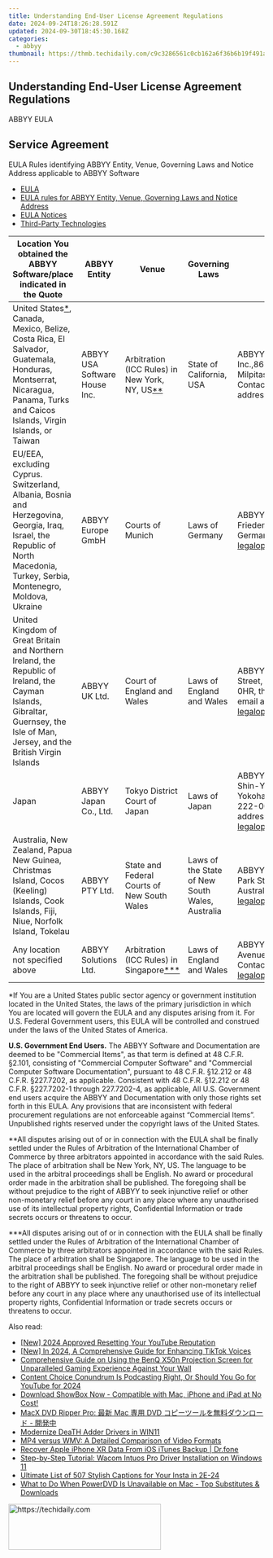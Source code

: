```yaml
---
title: Understanding End-User License Agreement Regulations
date: 2024-09-24T18:26:28.591Z
updated: 2024-09-30T18:45:30.168Z
categories:
  - abbyy
thumbnail: https://thmb.techidaily.com/c9c3286561c0cb162a6f36b6b19f491a65ddd3daf244f3f3d4ecee0cf92b0349.jpg
---
```


## Understanding End-User License Agreement Regulations

ABBYY EULA

## Service Agreement

EULA Rules identifying ABBYY Entity, Venue, Governing Laws and Notice Address applicable to ABBYY Software

* [EULA](https://tools.techidaily.com/abbyy/products/)
* [EULA rules for ABBYY Entity, Venue, Governing Laws and Notice Address](https://tools.techidaily.com/abbyy/products/)
* [EULA Notices](https://tools.techidaily.com/abbyy/products/)
* [Third-Party Technologies](https://tools.techidaily.com/abbyy/products/)

| Location You obtained the ABBYY Software/place indicated in the Quote                                                                                                                                                | ABBYY Entity                  | Venue                                                                                      | Governing Laws                                  | Notice Address                                                                                                                                                                                                           |
| -------------------------------------------------------------------------------------------------------------------------------------------------------------------------------------------------------------------- | ----------------------------- | ------------------------------------------------------------------------------------------ | ----------------------------------------------- | ------------------------------------------------------------------------------------------------------------------------------------------------------------------------------------------------------------------------ |
| United States[\*](https://tools.techidaily.com/abbyy/products/), Canada, Mexico, Belize, Costa Rica, El Salvador, Guatemala, Honduras, Montserrat, Nicaragua, Panama, Turks and Caicos Islands, Virgin Islands, or Taiwan | ABBYY USA Software House Inc. | Arbitration (ICC Rules) in New York, NY, US[\*\*](https://tools.techidaily.com/abbyy/products/) | State of California, USA                        | ABBYY USA Software House Inc.,860 Hillview Court, Suite 330, Milpitas, California 95035, USAUSA Contact email address:[legaloperations@abbyy.com](https://tools.techidaily.com/abbyy/products/)     |
| EU/EEA, excluding Cyprus. Switzerland, Albania, Bosnia and Herzegovina, Georgia, Iraq, Israel, the Republic of North Macedonia, Turkey, Serbia, Montenegro, Moldova, Ukraine                                         | ABBYY Europe GmbH             | Courts of Munich                                                                           | Laws of Germany                                 | ABBYY Europe GmbH, Friedenstrasse 22b, 81671 Munich, Germany Contact email address: [legaloperations@abbyy.com](https://tools.techidaily.com/abbyy/products/)                                       |
| United Kingdom of Great Britain and Northern Ireland, the Republic of Ireland, the Cayman Islands, Gibraltar, Guernsey, the Isle of Man, Jersey, and the British Virgin Islands                                      | ABBYY UK Ltd.                 | Court of England and Wales                                                                 | Laws of England and Wales                       | ABBYY UK Ltd., 70 Gracechurch Street, 3rd Floor, London, EC3V 0HR, the United Kingdom Contact email address: [legaloperations@abbyy.com](https://tools.techidaily.com/abbyy/products/)              |
| Japan                                                                                                                                                                                                                | ABBYY Japan Co., Ltd.         | Tokyo District Court of Japan                                                              | Laws of Japan                                   | ABBYY Japan Co., Ltd., 2-5-14 Shin-Yokohama, Kohoku-ku, Yokohama-shi, Kanagawa-ken 222-0033, Japan Contact email address: [legaloperations@abbyy.com](https://tools.techidaily.com/abbyy/products/) |
| Australia, New Zealand, Papua New Guinea, Christmas Island, Cocos (Keeling) Islands, Cook Islands, Fiji, Niue, Norfolk Island, Tokelau                                                                               | ABBYY PTY Ltd.                | State and Federal Courts of New South Wales                                                | Laws of the State of New South Wales, Australia | ABBYY PTY Ltd., Level 13, 2-26 Park Street, Sydney NSW 2000, Australia Contact email address: [legaloperations@abbyy.com](https://tools.techidaily.com/abbyy/products/)                             |
| Any location not specified above                                                                                                                                                                                     | ABBYY Solutions Ltd.          | Arbitration (ICC Rules) in Singapore[\*\*\*](https://tools.techidaily.com/abbyy/products/)      | Laws of England and Wales                       | ABBYY Solutions Ltd. Kyriakou Matsi Avenue 61, 1082, Nicosia, Cyprus Contact email address: [legaloperations@abbyy.com](https://tools.techidaily.com/abbyy/products/)                               |

\*If You are a United States public sector agency or government institution located in the United States, the laws of the primary jurisdiction in which You are located will govern the EULA and any disputes arising from it. For U.S. Federal Government users, this EULA will be controlled and construed under the laws of the United States of America.

**U.S. Government End Users.** The ABBYY Software and Documentation are deemed to be "Commercial Items", as that term is defined at 48 C.F.R. §2.101, consisting of "Commercial Computer Software" and "Commercial Computer Software Documentation", pursuant to 48 C.F.R. §12.212 or 48 C.F.R. §227.7202, as applicable. Consistent with 48 C.F.R. §12.212 or 48 C.F.R. §227.7202-1 through 227.7202-4, as applicable, All U.S. Government end users acquire the ABBYY and Documentation with only those rights set forth in this EULA. Any provisions that are inconsistent with federal procurement regulations are not enforceable against “Commercial Items”. Unpublished rights reserved under the copyright laws of the United States.

\*\*All disputes arising out of or in connection with the EULA shall be finally settled under the Rules of Arbitration of the International Chamber of Commerce by three arbitrators appointed in accordance with the said Rules. The place of arbitration shall be New York, NY, US. The language to be used in the arbitral proceedings shall be English. No award or procedural order made in the arbitration shall be published. The foregoing shall be without prejudice to the right of ABBYY to seek injunctive relief or other non-monetary relief before any court in any place where any unauthorised use of its intellectual property rights, Confidential Information or trade secrets occurs or threatens to occur.

\*\*\*All disputes arising out of or in connection with the EULA shall be finally settled under the Rules of Arbitration of the International Chamber of Commerce by three arbitrators appointed in accordance with the said Rules. The place of arbitration shall be Singapore. The language to be used in the arbitral proceedings shall be English. No award or procedural order made in the arbitration shall be published. The foregoing shall be without prejudice to the right of ABBYY to seek injunctive relief or other non-monetary relief before any court in any place where any unauthorised use of its intellectual property rights, Confidential Information or trade secrets occurs or threatens to occur.

<ins class="adsbygoogle"
     style="display:block"
     data-ad-format="autorelaxed"
     data-ad-client="ca-pub-7571918770474297"
     data-ad-slot="1223367746"></ins>

<ins class="adsbygoogle"
     style="display:block"
     data-ad-client="ca-pub-7571918770474297"
     data-ad-slot="8358498916"
     data-ad-format="auto"
     data-full-width-responsive="true"></ins>

<span class="atpl-alsoreadstyle">Also read:</span>
<div><ul>
<li><a href="https://youtube-webster.techidaily.com/024-approved-resetting-your-youtube-reputation/"><u>[New] 2024 Approved Resetting Your YouTube Reputation</u></a></li>
<li><a href="https://tiktok-video-recordings.techidaily.com/new-in-2024-a-comprehensive-guide-for-enhancing-tiktok-voices/"><u>[New] In 2024, A Comprehensive Guide for Enhancing TikTok Voices</u></a></li>
<li><a href="https://solve-latest.techidaily.com/comprehensive-guide-on-using-the-benq-x50n-projection-screen-for-unparalleled-gaming-experience-against-your-wall/"><u>Comprehensive Guide on Using the BenQ X50n Projection Screen for Unparalleled Gaming Experience Against Your Wall</u></a></li>
<li><a href="https://extra-lessons.techidaily.com/content-choice-conundrum-is-podcasting-right-or-should-you-go-for-youtube-for-2024/"><u>Content Choice Conundrum Is Podcasting Right, Or Should You Go for YouTube for 2024</u></a></li>
<li><a href="https://solve-latest.techidaily.com/download-showbox-now-compatible-with-mac-iphone-and-ipad-at-no-cost/"><u>Download ShowBox Now - Compatible with Mac, iPhone and iPad at No Cost!</u></a></li>
<li><a href="https://solve-latest.techidaily.com/macx-dvd-ripper-pro-mac-dvd/"><u>MacX DVD Ripper Pro: 最新 Mac 専用 DVD コピーツールを無料ダウンロード - 開発中</u></a></li>
<li><a href="https://driver-error.techidaily.com/modernize-death-adder-drivers-in-win11/"><u>Modernize DeaTH Adder Drivers in WIN11</u></a></li>
<li><a href="https://solve-latest.techidaily.com/mp4-versus-wmv-a-detailed-comparison-of-video-formats/"><u>MP4 versus WMV: A Detailed Comparison of Video Formats</u></a></li>
<li><a href="https://techidaily.com/recover-apple-iphone-xr-data-from-ios-itunes-backup-drfone-by-drfone-ios-data-recovery-ios-data-recovery/"><u>Recover Apple iPhone XR Data From iOS iTunes Backup | Dr.fone</u></a></li>
<li><a href="https://driver-download.techidaily.com/step-by-step-tutorial-wacom-intuos-pro-driver-installation-on-windows-11/"><u>Step-by-Step Tutorial: Wacom Intuos Pro Driver Installation on Windows 11</u></a></li>
<li><a href="https://techno-recovery.techidaily.com/ultimate-list-of-507-stylish-captions-for-your-insta-in-2e-24/"><u>Ultimate List of 507 Stylish Captions for Your Insta in 2E-24</u></a></li>
<li><a href="https://solve-latest.techidaily.com/what-to-do-when-powerdvd-is-unavailable-on-mac-top-substitutes-and-downloads/"><u>What to Do When PowerDVD Is Unavailable on Mac - Top Substitutes & Downloads</u></a></li>
</ul></div>

<!-- affiliate ads begin -->
<a href="https://aligracehair.sjv.io/c/5597632/1997690/19272" target="_top" id="1997690">
  <img src="//a.impactradius-go.com/display-ad/19272-1997690" border="0" alt="https://techidaily.com" width="300" height="90"/>
</a>
<img height="0" width="0" src="https://aligracehair.sjv.io/i/5597632/1997690/19272" style="position:absolute;visibility:hidden;" border="0" />
<!-- affiliate ads end -->

